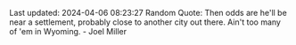 Last updated: 2024-04-06 08:23:27
Random Quote: Then odds are he'll be near a settlement, probably close to another city out there. Ain't too many of 'em in Wyoming. - Joel Miller